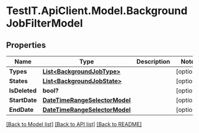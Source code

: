 # TestIT.ApiClient.Model.BackgroundJobFilterModel

## Properties

Name | Type | Description | Notes
------------ | ------------- | ------------- | -------------
**Types** | [**List&lt;BackgroundJobType&gt;**](BackgroundJobType.md) |  | [optional] 
**States** | [**List&lt;BackgroundJobState&gt;**](BackgroundJobState.md) |  | [optional] 
**IsDeleted** | **bool?** |  | [optional] 
**StartDate** | [**DateTimeRangeSelectorModel**](DateTimeRangeSelectorModel.md) |  | [optional] 
**EndDate** | [**DateTimeRangeSelectorModel**](DateTimeRangeSelectorModel.md) |  | [optional] 

[[Back to Model list]](../README.md#documentation-for-models) [[Back to API list]](../README.md#documentation-for-api-endpoints) [[Back to README]](../README.md)

